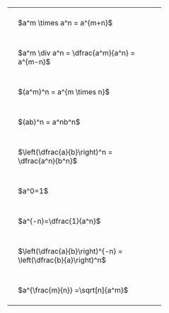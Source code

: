---
---

#  
<br>
<style type="text/css">
#T_f0de7 th.col_heading {
  text-align: left;
  font-size: 1em;
}
#T_f0de7 td {
  text-align: left;
  font-size: 1em;
  padding: 1.5em;
}
#T_f0de7_row0_col0, #T_f0de7_row1_col0, #T_f0de7_row2_col0, #T_f0de7_row3_col0, #T_f0de7_row4_col0, #T_f0de7_row5_col0, #T_f0de7_row6_col0, #T_f0de7_row7_col0, #T_f0de7_row8_col0 {
  width: 300px;
  white-space: pre-wrap;
}
</style>
<table id="T_f0de7">
  <thead>
  </thead>
  <tbody>
    <tr>
      <td id="T_f0de7_row0_col0" class="data row0 col0" >$a^m \times a^n = a^{m+n}$</td>
    </tr>
    <tr>
      <td id="T_f0de7_row1_col0" class="data row1 col0" >$a^m \div a^n = \dfrac{a^m}{a^n} = a^{m-n}$</td>
    </tr>
    <tr>
      <td id="T_f0de7_row2_col0" class="data row2 col0" >$(a^m)^n = a^{m \times n}$</td>
    </tr>
    <tr>
      <td id="T_f0de7_row3_col0" class="data row3 col0" >$(ab)^n = a^nb^n$</td>
    </tr>
    <tr>
      <td id="T_f0de7_row4_col0" class="data row4 col0" >$\left(\dfrac{a}{b}\right)^n = \dfrac{a^n}{b^n}$</td>
    </tr>
    <tr>
      <td id="T_f0de7_row5_col0" class="data row5 col0" >$a^0=1$</td>
    </tr>
    <tr>
      <td id="T_f0de7_row6_col0" class="data row6 col0" >$a^{-n}=\dfrac{1}{a^n}$</td>
    </tr>
    <tr>
      <td id="T_f0de7_row7_col0" class="data row7 col0" >$\left(\dfrac{a}{b}\right)^{-n} = \left(\dfrac{b}{a}\right)^n$</td>
    </tr>
    <tr>
      <td id="T_f0de7_row8_col0" class="data row8 col0" >$a^{\frac{m}{n}} =\sqrt[n]{a^m}$</td>
    </tr>
  </tbody>
</table>
